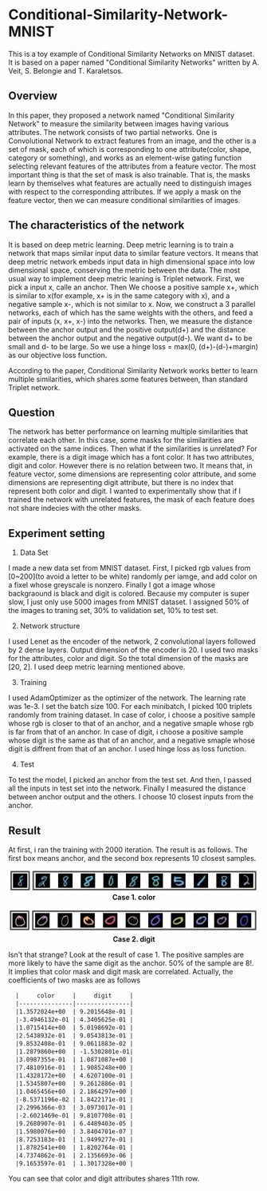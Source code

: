 # Conditional-Similarity-Network-MNIST
This is a toy example of Conditional Similarity Networks on MNIST dataset. It is based on a paper named "Conditional Similarity Networks" written by A. Veit, S. Belongie and T. Karaletsos.

## Overview
In this paper, they proposed a network named "Conditional Similarity Network" to measure the similarity between images having various attributes. The network consists of two partial networks. One is Convolutional Network to extract features from an image, and the other is a set of mask, each of which is corresponding to one attribute(color, shape, category or something), and works as an element-wise gating function selecting relevant features of the attributes from a feature vector. The most important thing is that the set of mask is also trainable. That is, the masks learn by themselves what features are actually need to distinguish images with respect to the corresponding attributes. If we apply a mask on the feature vector, then we can measure conditional similarities of images.

## The characteristics of the network
It is based on deep metric learning. Deep metric learning is to train a network that maps similar input data to similar feature vectors. It means that deep metric network embeds input data in high dimensional space into low dimensional space, conserving the metric between the data. The most usual way to implement deep metric leaning is Triplet network. First, we pick a input x, calle an anchor. Then We choose a positive sample x+, which is similar to x(for example, x+ is in the same category with x), and a negative sample x-, which is not similar to x. Now, we construct a 3 parallel networks, each of which has the same weights with the others, and feed a pair of inputs (x, x+, x-) into the networks. Then, we measure the distance between the anchor output and the positive output(d+) and the distance between the anchor output and the negative output(d-). We want d+ to be small and d- to be large. So we use a hinge loss = max(0, (d+)-(d-)+margin) as our objective loss function.

According to the paper, Conditional Similarity Network works better to learn multiple similarities, which shares some features between, than standard Triplet network.

## Question
The network has better performance on learning multiple similarities that correlate each other. In this case, some masks for the similarities are activated on the same indices. Then what if the similarities is unrelated? For example, there is a digit image which has a font color. It has two attributes, digit and color. However there is no relation between two. It means that, in feature vector, some dimensions are representing color attribute, and some dimensions are representing digit attribute, but there is no index that represent both color and digit. I wanted to experimentally show that if I trained the network with unrelated features, the mask of each feature does not share indecies with the other masks.

## Experiment setting
1. Data Set

I made a new data set from MNIST dataset. First, I picked rgb values from [0~200](to avoid a letter to be white) randomly per iamge, and add color on a fixel whose greyscale is nonzero. Finally I got a image whose backgraound is black and digit is colored.
Because my computer is super slow, I just only use 5000 images from MNIST dataset. I assigned 50% of the images to traning set, 30% to validation set, 10% to test set.

2. Network structure

I used Lenet as the encoder of the network, 2 convolutional layers followed by 2 dense layers. Output dimension of the encoder is 20. I used two masks for the attributes, color and digit. So the total dimension of the masks are [20, 2]. I used deep metric learning mentioned above.

3. Training

I used AdamOptimizer as the optimizer of the network. The learning rate was 1e-3. I set the batch size 100. 
For each minibatch, I picked 100 triplets randomly from training dataset. In case of color, i choose a positive sample whose rgb is closer to that of an anchor, and a negative smaple whose rgb is far from that of an anchor. In case of digit, i choose a positive sample whose digit is the same as that of an anchor, and a negative smaple whose digit is diffrent from that of an anchor.
I used hinge loss as loss function.

4. Test

To test the model, I picked an anchor from the test set. And then, I passed all the inputs in test set into the network. Finally I measured the distance between anchor output and the others. I choose 10 closest inputs from the anchor.

## Result
At first, i ran the training with 2000 iteration. The result is as follows. The first box means anchor, and the second box represents 10 closest samples.

<p align="center">
   <img src="public/result/fig1.jpg" width ="500">
   <br>
   <b>Case 1. color</b><br>
 </p>
 <p align="center">
   <img src="public/result/fig2.jpg" width ="500">
   <br>
   <b>Case 2. digit</b><br>
 </p>

Isn't that strange? Look at the result of case 1. The positive samples are more likely to have the same digit as the anchor. 50% of the sample are 8!. It implies that color mask and digit mask are correlated. Actually, the coefficients of two masks are as follows

      |     color     |     digit     | 
      |---------------|---------------|
      |1.3572024e+00  | 9.2015648e-01 |
      |-3.4946132e-01 | 4.3405625e-01 |
      |1.0715414e+00  | 5.0198692e-01 |
      |2.5438932e-01  | 9.0543813e-01 |
      |9.8532408e-01  | 9.0611883e-02 |
      |1.2879860e+00  | -1.5302801e-01|
      |3.0987355e-01  | 1.0871087e+00 |
      |7.4810916e-01  | 1.9085248e+00 |
      |1.4328172e+00  | 4.6207100e-01 |
      |1.5345807e+00  | 9.2612886e-01 |
      |1.0465456e+00  | 2.1864297e+00 |
      |-8.5371196e-02 | 1.8422171e-01 |
      |2.2996366e-03  | 3.0973017e-01 |
      |-2.6021469e-01 | 9.8107708e-01 |
      |9.2680907e-01  | 6.4489403e-05 |
      |1.5980076e+00  | 3.8404701e-07 |
      |8.7253183e-01  | 1.9499277e-01 |
      |1.8782541e+00  | 1.8202764e-01 |
      |4.7374862e-01  | 2.1356693e-06 |
      |9.1653597e-01  | 1.3017328e+00 |
      
You can see that color and digit attributes shares 11th row.
